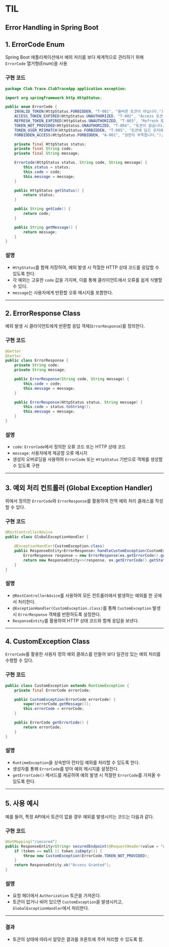 # TIL
## Error Handling in Spring Boot

## 1. ErrorCode Enum

Spring Boot 애플리케이션에서 예외 처리를 보다 체계적으로 관리하기 위해 `ErrorCode` 열거형(Enum)을 사용

### 구현 코드

```java
package Club.Trace.ClubTraceApp.application.exception;

import org.springframework.http.HttpStatus;

public enum ErrorCode {
    INVALID_TOKEN(HttpStatus.FORBIDDEN, "T-001", "올바른 토큰이 아닙니다."),
    ACCESS_TOKEN_EXPIRED(HttpStatus.UNAUTHORIZED, "T-002", "Access 토큰 기간 만료"),
    REFRESH_TOKEN_EXPIRED(HttpStatus.UNAUTHORIZED, "T-003", "Refresh 토큰 기간 만료"),
    TOKEN_NOT_PROVIDED(HttpStatus.UNAUTHORIZED, "T-004", "토큰이 없습니다."),
    TOKEN_USER_MISMATCH(HttpStatus.FORBIDDEN, "T-005", "토큰에 담긴 유저와 요청 유저가 다릅니다."),
    FORBIDDEN_ACCESS(HttpStatus.FORBIDDEN, "A-001", "권한이 부족합니다.");

    private final HttpStatus status;
    private final String code;
    private final String message;

    ErrorCode(HttpStatus status, String code, String message) {
        this.status = status;
        this.code = code;
        this.message = message;
    }

    public HttpStatus getStatus() {
        return status;
    }

    public String getCode() {
        return code;
    }

    public String getMessage() {
        return message;
    }
}
```

### 설명
- `HttpStatus`를 함께 저장하여, 예외 발생 시 적절한 HTTP 상태 코드를 응답할 수 있도록 한다.
- 각 예외는 고유한 `code` 값을 가지며, 이를 통해 클라이언트에서 오류를 쉽게 식별할 수 있다.
- `message`는 사용자에게 반환할 오류 메시지를 포함한다.

---

## 2. ErrorResponse Class

예외 발생 시 클라이언트에게 반환할 응답 객체(`ErrorResponse`)를 정의한다.

### 구현 코드

```java
@Getter
@Setter
public class ErrorResponse {
    private String code;
    private String message;

    public ErrorResponse(String code, String message) {
        this.code = code;
        this.message = message;
    }

    public ErrorResponse(HttpStatus status, String message) {
        this.code = status.toString();
        this.message = message;
    }
}
```

### 설명
- `code`: `ErrorCode`에서 정의한 오류 코드 또는 HTTP 상태 코드
- `message`: 사용자에게 제공할 오류 메시지
- 생성자 오버로딩을 사용하여 `ErrorCode` 또는 `HttpStatus` 기반으로 객체를 생성할 수 있도록 구현

---

## 3. 예외 처리 컨트롤러 (Global Exception Handler)

위에서 정의한 `ErrorCode`와 `ErrorResponse`를 활용하여 전역 예외 처리 클래스를 작성할 수 있다.

### 구현 코드

```java
@RestControllerAdvice
public class GlobalExceptionHandler {

    @ExceptionHandler(CustomException.class)
    public ResponseEntity<ErrorResponse> handleCustomException(CustomException ex) {
        ErrorResponse response = new ErrorResponse(ex.getErrorCode().getCode(), ex.getErrorCode().getMessage());
        return new ResponseEntity<>(response, ex.getErrorCode().getStatus());
    }
}
```

### 설명
- `@RestControllerAdvice`를 사용하여 모든 컨트롤러에서 발생하는 예외를 한 곳에서 처리한다.
- `@ExceptionHandler(CustomException.class)`를 통해 `CustomException` 발생 시 `ErrorResponse` 객체를 반환하도록 설정한다.
- `ResponseEntity`를 활용하여 HTTP 상태 코드와 함께 응답을 보낸다.

---

## 4. CustomException Class

`ErrorCode`를 활용한 사용자 정의 예외 클래스를 만들어 보다 일관성 있는 예외 처리를 수행할 수 있다.

### 구현 코드

```java
public class CustomException extends RuntimeException {
    private final ErrorCode errorCode;

    public CustomException(ErrorCode errorCode) {
        super(errorCode.getMessage());
        this.errorCode = errorCode;
    }

    public ErrorCode getErrorCode() {
        return errorCode;
    }
}
```

### 설명
- `RuntimeException`을 상속받아 런타임 예외를 처리할 수 있도록 한다.
- 생성자를 통해 `ErrorCode`를 받아 예외 메시지를 설정한다.
- `getErrorCode()` 메서드를 제공하여 예외 발생 시 적절한 `ErrorCode`를 가져올 수 있도록 한다.

---

## 5. 사용 예시

예를 들어, 특정 API에서 토큰이 없을 경우 예외를 발생시키는 코드는 다음과 같다.

### 구현 코드

```java
@GetMapping("/secured")
public ResponseEntity<String> securedEndpoint(@RequestHeader(value = "Authorization", required = false) String token) {
    if (token == null || token.isEmpty()) {
        throw new CustomException(ErrorCode.TOKEN_NOT_PROVIDED);
    }
    return ResponseEntity.ok("Access Granted");
}
```

### 설명
- 요청 헤더에서 `Authorization` 토큰을 가져온다.
- 토큰이 없거나 비어 있으면 `CustomException`을 발생시키고, `GlobalExceptionHandler`에서 처리한다.

---
### 결과 
- 토큰의 상태에 따라서 알맞은 결과를 프론트에 주어 처리할 수 있도록 함.

